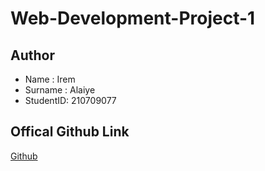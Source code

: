 # Web-Development-Project-1

## Author 
- Name : Irem 
- Surname : Alaiye
- StudentID: 210709077

## Offical Github Link

[Github](https://github.com/iremalaiye/Web-Development-Project-2)
